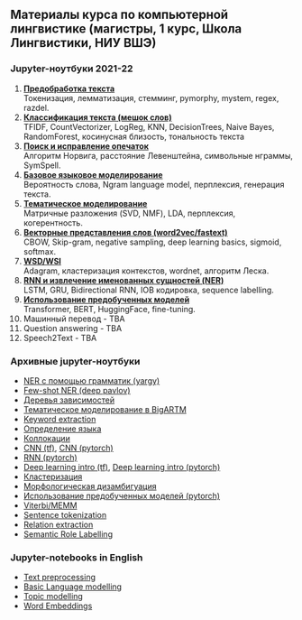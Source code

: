 ## Материалы курса по компьютерной лингвистике (магистры, 1 курс, Школа Лингвистики, НИУ ВШЭ)

### Jupyter-ноутбуки 2021-22

1. [**Предобработка текста**](https://github.com/mannefedov/compling_nlp_hse_course/blob/master/notebooks/preprocessing/Text_preprocessing.ipynb)  
Токенизация, лемматизация, стемминг, pymorphy, mystem, regex, razdel. 
2. [**Классификация текста (мешок слов)**](https://github.com/mannefedov/compling_nlp_hse_course/blob/master/notebooks/bow/Bag_of_words_classification.ipynb)  
TFIDF, CountVectorizer, LogReg, KNN, DecisionTrees, Naive Bayes, RandomForest, косинусная близость, тональность текста  
3. [**Поиск и исправление опечаток**](https://github.com/mannefedov/compling_nlp_hse_course/blob/master/notebooks/spelling/Spellchecking.ipynb)  
Алгоритм Норвига, расстояние Левенштейна, символьные нграммы, SymSpell. 
4. [**Базовое языковое моделирование**](https://github.com/mannefedov/compling_nlp_hse_course/blob/master/notebooks/lm_intro/Language_model_intro.ipynb)  
Вероятность слова, Ngram language model, перплексия, генерация текста. 
5. [**Тематическое моделирование**](https://github.com/mannefedov/compling_nlp_hse_course/blob/master/notebooks/topic_modelling/Topic_modelling.ipynb)  
Матричные разложения (SVD, NMF), LDA, перплексия, когерентность. 
6. [**Векторные представления слов (word2vec/fastext)**](https://github.com/mannefedov/compling_nlp_hse_course/blob/master/notebooks/word_embeddings/Word_embeddings.ipynb)  
CBOW, Skip-gram, negative sampling, deep learning basics, sigmoid, softmax. 
7. [**WSD/WSI**](https://github.com/mannefedov/compling_nlp_hse_course/blob/master/notebooks/wsd/WSD_WSI.ipynb)  
Adagram, кластеризация контекстов, wordnet, алгоритм Леска. 
8. [**RNN и извлечение именованных сущностей (NER)**](https://github.com/mannefedov/compling_nlp_hse_course/blob/master/notebooks/rnn_ner/RNN_NER.ipynb)  
LSTM, GRU, Bidirectional RNN, IOB кодировка, sequence labelling. 
9. [**Использование предобученных моделей**](https://github.com/mannefedov/compling_nlp_hse_course/blob/master/notebooks/transfer_learning_hg/Fine_tunining_pretrained_LMs.ipynb)  
Transformer, BERT, HuggingFace, fine-tuning. 
10. Машинный перевод - TBA
11. Question answering - TBA
12. Speech2Text - TBA


### Архивные jupyter-ноутбуки

- [NER с помощью грамматик (yargy)](https://github.com/mannefedov/compling_nlp_hse_course/blob/master/notebooks/rnn_ner/NER_rule_based.ipynb)
- [Few-shot NER (deep pavlov)](https://github.com/mannefedov/compling_nlp_hse_course/blob/master/notebooks/rnn_ner/deep_pavlov_ner.ipynb)
- [Деревья зависимостей](https://github.com/mannefedov/compling_nlp_hse_course/blob/master/notebooks/dependency_parsing/Dependencies_v2.ipynb)
- [Тематическое моделирование в BigARTM](https://github.com/mannefedov/compling_nlp_hse_course/blob/master/notebooks/topic_modelling/Topic_model_BigARTM.ipynb)
- [Keyword extraction](https://github.com/mannefedov/compling_nlp_hse_course/blob/master/notebooks/keyword_extraction/Keyword_extraction.ipynb)
- [Определение языка](https://github.com/mannefedov/compling_nlp_hse_course/blob/master/notebooks/language_detection/Language_Detection.ipynb)
- [Коллокации](https://github.com/mannefedov/compling_nlp_hse_course/blob/master/notebooks/collocation/Collocations.ipynb)
- [CNN (tf)](https://github.com/mannefedov/compling_nlp_hse_course/blob/master/notebooks/cnn/cnn_tf.ipynb), [CNN (pytorch)](https://github.com/mannefedov/compling_nlp_hse_course/blob/master/notebooks/cnn/cnn_torch.ipynb)
- [RNN (pytorch)](https://github.com/mannefedov/compling_nlp_hse_course/blob/master/notebooks/rnn_ner/rnn_torch.ipynb)
- [Deep learning intro (tf)](https://github.com/mannefedov/compling_nlp_hse_course/blob/master/notebooks/word_embeddings/nn_intro_tf.ipynb), [Deep learning intro (pytorch)](https://github.com/mannefedov/compling_nlp_hse_course/blob/master/notebooks/word_embeddings/nn_intro_torch.ipynb)
- [Кластеризация](https://github.com/mannefedov/compling_nlp_hse_course/blob/master/notebooks/wsd/clustering_tutorial.ipynb)
- [Морфологическая дизамбигуация](https://github.com/mannefedov/compling_nlp_hse_course/blob/master/notebooks/morphology/%D0%9C%D0%BE%D1%80%D1%84%D0%BE%D0%BB%D0%BE%D0%B3%D0%B8%D1%87%D0%B5%D1%81%D0%BA%D0%B0%D1%8F%20%D0%B4%D0%B8%D0%B7%D0%B0%D0%BC%D0%B1%D0%B8%D0%B3%D1%83%D0%B0%D1%86%D0%B8%D1%8F.ipynb)
- [Использование предобученных моделей (pytorch)](https://github.com/mannefedov/compling_nlp_hse_course/blob/master/notebooks/transfer_learning_hg/Fine_tune_pretrained_LM_torch.ipynb)
- [Viterbi/MEMM](https://github.com/mannefedov/compling_nlp_hse_course/blob/master/notebooks/other/MEMM_viterbi.ipynb)
- [Sentence tokenization](https://github.com/mannefedov/compling_nlp_hse_course/blob/master/notebooks/other/Sentence_tokenizer.ipynb)
- [Relation extraction](https://github.com/mannefedov/compling_nlp_hse_course/blob/master/notebooks/other/Relation_extraction.ipynb)
- [Semantic Role Labelling](https://github.com/mannefedov/compling_nlp_hse_course/blob/master/notebooks/other/srl.ipynb)


### Jupyter-notebooks in English
- [Text preprocessing](https://github.com/mannefedov/compling_nlp_hse_course/blob/master/english_notebooks/Preprocessing_Eng.ipynb)
- [Basic Language modelling](https://github.com/mannefedov/compling_nlp_hse_course/blob/master/english_notebooks/Ngrams-Eng.ipynb)
- [Topic modelling](https://github.com/mannefedov/compling_nlp_hse_course/blob/master/english_notebooks/Topic_model_gensim_sklearn_eng.ipynb)
- [Word Embeddings](https://github.com/mannefedov/compling_nlp_hse_course/blob/master/english_notebooks/Embeddings.ipynb)

